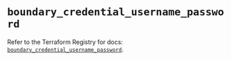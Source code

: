 # `boundary_credential_username_password`

Refer to the Terraform Registry for docs: [`boundary_credential_username_password`](https://registry.terraform.io/providers/hashicorp/boundary/1.4.0/docs/resources/credential_username_password).
